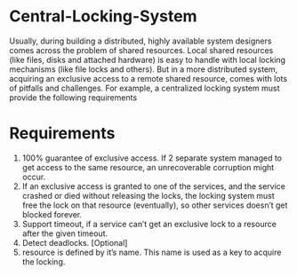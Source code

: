 # Central-Locking-System

Usually, during building a distributed, highly available system designers comes across the
problem of shared resources. Local shared resources (like files, disks and attached hardware) is
easy to handle with local locking mechanisms (like file locks and others). But in a more
distributed system, acquiring an exclusive access to a remote shared resource, comes with lots
of pitfalls and challenges. For example, a centralized locking system must provide the following
requirements


# Requirements
1. 100% guarantee of exclusive access. If 2 separate system managed to get access to the
same resource, an unrecoverable corruption might occur.
2. If an exclusive access is granted to one of the services, and the service crashed or died
without releasing the locks, the locking system must free the lock on that resource
(eventually), so other services doesn’t get blocked forever.
3. Support timeout, if a service can’t get an exclusive lock to a resource after the given
timeout.
4. Detect deadlocks. [Optional]
5. resource is defined by it’s name. This name is used as a key to acquire the locking.
